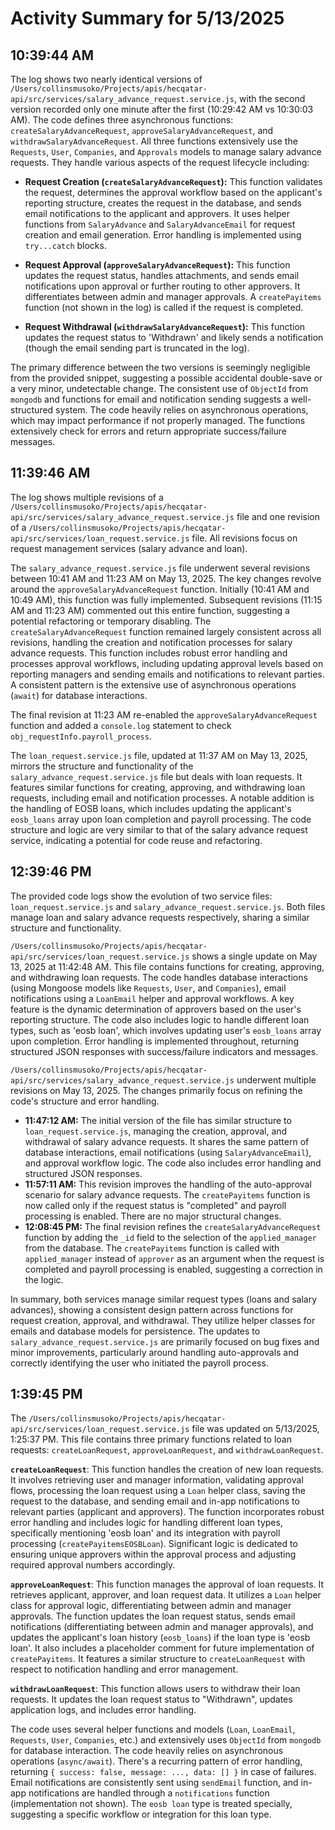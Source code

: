 # Activity Summary for 5/13/2025

## 10:39:44 AM
The log shows two nearly identical versions of `/Users/collinsmusoko/Projects/apis/hecqatar-api/src/services/salary_advance_request.service.js`,  with the second version recorded only one minute after the first (10:29:42 AM vs 10:30:03 AM).  The code defines three asynchronous functions: `createSalaryAdvanceRequest`, `approveSalaryAdvanceRequest`, and `withdrawSalaryAdvanceRequest`.  All three functions extensively use the `Requests`, `User`, `Companies`, and `Approvals` models to manage salary advance requests.  They handle various aspects of the request lifecycle including:

* **Request Creation (`createSalaryAdvanceRequest`):** This function validates the request, determines the approval workflow based on the applicant's reporting structure, creates the request in the database, and sends email notifications to the applicant and approvers.  It uses helper functions from `SalaryAdvance` and `SalaryAdvanceEmail` for request creation and email generation. Error handling is implemented using `try...catch` blocks.

* **Request Approval (`approveSalaryAdvanceRequest`):** This function updates the request status, handles attachments, and sends email notifications upon approval or further routing to other approvers. It differentiates between admin and manager approvals.  A `createPayitems` function (not shown in the log) is called if the request is completed.

* **Request Withdrawal (`withdrawSalaryAdvanceRequest`):** This function updates the request status to 'Withdrawn' and likely sends a notification (though the email sending part is truncated in the log).

The primary difference between the two versions is seemingly negligible from the provided snippet, suggesting a possible accidental double-save or a very minor, undetectable change. The consistent use of `ObjectId` from `mongodb` and functions for email and notification sending suggests a well-structured system. The code heavily relies on asynchronous operations, which may impact performance if not properly managed.  The functions extensively check for errors and return appropriate success/failure messages.


## 11:39:46 AM
The log shows multiple revisions of a `/Users/collinsmusoko/Projects/apis/hecqatar-api/src/services/salary_advance_request.service.js` file and one revision of a `/Users/collinsmusoko/Projects/apis/hecqatar-api/src/services/loan_request.service.js` file.  All revisions focus on request management services (salary advance and loan).

The `salary_advance_request.service.js` file underwent several revisions between 10:41 AM and 11:23 AM on May 13, 2025.  The key changes revolve around the `approveSalaryAdvanceRequest` function. Initially (10:41 AM and 10:49 AM), this function was fully implemented.  Subsequent revisions (11:15 AM and 11:23 AM) commented out this entire function, suggesting a potential refactoring or temporary disabling. The `createSalaryAdvanceRequest` function remained largely consistent across all revisions, handling the creation and notification processes for salary advance requests.  This function includes robust error handling and processes approval workflows, including updating approval levels based on reporting managers and sending emails and notifications to relevant parties.  A consistent pattern is the extensive use of asynchronous operations (`await`) for database interactions.

The final revision at 11:23 AM re-enabled the `approveSalaryAdvanceRequest` function and added a `console.log` statement to check `obj_requestInfo.payroll_process`.

The `loan_request.service.js` file, updated at 11:37 AM on May 13, 2025, mirrors the structure and functionality of the `salary_advance_request.service.js` file but deals with loan requests. It features similar functions for creating, approving, and withdrawing loan requests, including email and notification processes.  A notable addition is the handling of EOSB loans, which includes updating the applicant's `eosb_loans` array upon loan completion and payroll processing.  The code structure and logic are very similar to that of the salary advance request service, indicating a potential for code reuse and refactoring.


## 12:39:46 PM
The provided code logs show the evolution of two service files: `loan_request.service.js` and `salary_advance_request.service.js`.  Both files manage loan and salary advance requests respectively, sharing a similar structure and functionality.

`/Users/collinsmusoko/Projects/apis/hecqatar-api/src/services/loan_request.service.js` shows a single update on May 13, 2025 at 11:42:48 AM. This file contains functions for creating, approving, and withdrawing loan requests.  The code handles database interactions (using Mongoose models like `Requests`, `User`, and `Companies`), email notifications using a `LoanEmail` helper and approval workflows.  A key feature is the dynamic determination of approvers based on the user's reporting structure.  The code also includes logic to handle different loan types, such as 'eosb loan', which involves updating user's `eosb_loans` array upon completion. Error handling is implemented throughout, returning structured JSON responses with success/failure indicators and messages.

`/Users/collinsmusoko/Projects/apis/hecqatar-api/src/services/salary_advance_request.service.js` underwent multiple revisions on May 13, 2025.  The changes primarily focus on refining the code's structure and error handling.

* **11:47:12 AM:** The initial version of the file has similar structure to `loan_request.service.js`, managing the creation, approval, and withdrawal of salary advance requests. It shares the same pattern of database interactions, email notifications (using `SalaryAdvanceEmail`), and approval workflow logic. The code also includes error handling and structured JSON responses.
* **11:57:11 AM:** This revision improves the handling of the auto-approval scenario for salary advance requests. The `createPayitems` function is now called only if the request status is "completed" and payroll processing is enabled.  There are no major structural changes.
* **12:08:45 PM:**  The final revision refines the `createSalaryAdvanceRequest` function by adding the `_id` field to the selection of the `applied_manager` from the database. The `createPayitems` function is called with `applied_manager` instead of `approver` as an argument when the request is completed and payroll processing is enabled, suggesting a correction in the logic.


In summary, both services manage similar request types (loans and salary advances), showing a consistent design pattern across functions for request creation, approval, and withdrawal.  They utilize helper classes for emails and database models for persistence. The updates to `salary_advance_request.service.js` are primarily focused on bug fixes and minor improvements, particularly around handling auto-approvals and correctly identifying the user who initiated the payroll process.


## 1:39:45 PM
The `/Users/collinsmusoko/Projects/apis/hecqatar-api/src/services/loan_request.service.js` file was updated on 5/13/2025, 1:25:37 PM.  This file contains three primary functions related to loan requests: `createLoanRequest`, `approveLoanRequest`, and `withdrawLoanRequest`.

**`createLoanRequest`**: This function handles the creation of new loan requests.  It involves retrieving user and manager information, validating approval flows, processing the loan request using a `Loan` helper class, saving the request to the database, and sending email and in-app notifications to relevant parties (applicant and approvers).  The function incorporates robust error handling and includes logic for handling different loan types, specifically mentioning 'eosb loan' and its integration with payroll processing (`createPayitemsEOSBLoan`).  Significant logic is dedicated to ensuring unique approvers within the approval process and adjusting required approval numbers accordingly.

**`approveLoanRequest`**: This function manages the approval of loan requests. It retrieves applicant, approver, and loan request data.  It utilizes a `Loan` helper class for approval logic, differentiating between admin and manager approvals. The function updates the loan request status, sends email notifications (differentiating between admin and manager approvals), and updates the applicant's loan history (`eosb_loans`) if the loan type is 'eosb loan'.  It also includes a placeholder comment for future implementation of `createPayitems`.  It features a similar structure to `createLoanRequest` with respect to notification handling and error management.

**`withdrawLoanRequest`**: This function allows users to withdraw their loan requests.  It updates the loan request status to "Withdrawn", updates application logs, and includes error handling.


The code uses several helper functions and models (`Loan`, `LoanEmail`, `Requests`, `User`, `Companies`, etc.) and extensively uses `ObjectId` from `mongodb` for database interaction.  The code heavily relies on asynchronous operations (`async/await`).  There's a recurring pattern of error handling, returning `{ success: false, message: ..., data: [] }` in case of failures. Email notifications are consistently sent using `sendEmail` function, and in-app notifications are handled through a `notifications` function (implementation not shown).  The `eosb loan` type is treated specially, suggesting a specific workflow or integration for this loan type.
